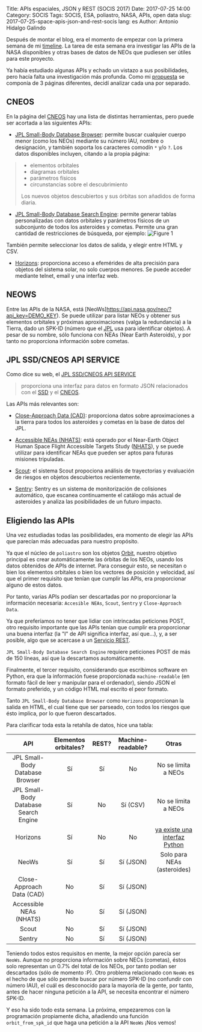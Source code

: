 Title: APIs espaciales, JSON y REST (SOCIS 2017)
Date: 2017-07-25 14:00
Category: SOCIS
Tags: SOCIS, ESA, poliastro, NASA, APIs, open data
slug: 2017-07-25-space-apis-json-and-rest-socis
lang: es
Author: Antonio Hidalgo Galindo

Después de montar el blog, era el momento de empezar con la primera semana de mi [timeline](https://github.com/poliastro/poliastro/wiki/SOCIS-2017-Antonio-Hidalgo#timeline). La tarea de esta semana era investigar las APIs de la NASA disponibles y otras bases de datos de NEOs que pudiesen ser útiles para este proyecto.

Ya había estudiado algunas APIs y echado un vistazo a sus posibilidades, pero hacía falta una investigación más profunda. Como mi [propuesta](https://github.com/poliastro/poliastro/wiki/SOCIS-2017-Antonio-Hidalgo#proposal) se componía de 3 páginas diferentes, decidí analizar cada una por separado.

## CNEOS
En la página del [CNEOS](https://cneos.jpl.nasa.gov/orbits/) hay una lista de distintas herramientas, pero puede ser acortada a las siguientes APIs:

* [JPL Small-Body Database Browser](https://ssd.jpl.nasa.gov/sbdb.cgi): permite buscar cualquier cuerpo menor (como los NEOs) mediante su número IAU, nombre o designación, y también soporta los caracteres comodín `*` y/o `?`. Los datos disponibles incluyen, citando a la propia página:
> * elementos orbitales
> * diagramas orbitales
> * parámetros físicos
> * circunstancias sobre el descubrimiento
>
> Los nuevos objetos descubiertos y sus órbitas son añadidos de forma diaria.

* [JPL Small-Body Database Search Engine](https://ssd.jpl.nasa.gov/sbdb_query.cgi): permite generar tablas personalizadas con datos orbitales y parámetros físicos de un subconjunto de todos los asteroides y cometas. Permite una gran cantidad de restricciones de búsqueda, por ejemplo:
![Figure 1]({static}/images/sbdb_constraints.jpg "Figure 1")

También permite seleccionar los datos de salida, y elegir entre HTML y CSV.

* [Horizons](https://ssd.jpl.nasa.gov/?horizons): proporciona acceso a efemérides de alta precisión para objetos del sistema solar, no solo cuerpos menores. Se puede acceder mediante telnet, email y una interfaz web.

## NEOWS
Entre las APIs de la NASA, está [NeoWs]https://api.nasa.gov/neo/?api_key=DEMO_KEY). Se puede utilizar para listar NEOs y obtener sus elementos orbitales y próximas aproximaciones (valga la redundancia) a la Tierra, dado un SPK-ID (número que el [JPL](https://www.jpl.nasa.gov/) usa para identificar objetos). A pesar de su nombre, sólo funciona con NEAs (Near Earth Asteroids), y por tanto no proporciona información sobre cometas.

## JPL SSD/CNEOS API SERVICE
Como dice su web, el [JPL SSD/CNEOS API SERVICE](https://ssd-api.jpl.nasa.gov/)
> proporciona una interfaz para datos en formato JSON relacionados con el [SSD](https://ssd.jpl.nasa.gov/) y el [CNEOS](https://cneos.jpl.nasa.gov/).

Las APIs más relevantes son:

* [Close-Approach Data (CAD)](https://ssd-api.jpl.nasa.gov/doc/cad.html): proporciona datos sobre aproximaciones a la tierra para todos los asteroides y cometas en la base de datos del JPL.

* [Accessible NEAs (NHATS)](https://cneos.jpl.nasa.gov/nhats/): está operado por el Near-Earth Object Human Space Flight Accessible Targets Study ([NHATS](https://cneos.jpl.nasa.gov/nhats/intro.html)), y se puede utilizar para identificar NEAs que pueden ser aptos para futuras misiones tripuladas.

* [Scout](https://ssd-api.jpl.nasa.gov/doc/scout.html): el sistema Scout propociona análisis de trayectorias y evaluación de riesgos en objetos descubiertos recientemente.

* [Sentry](https://cneos.jpl.nasa.gov/sentry/): Sentry es un sistema de monitorización de colisiones automático, que escanea continuamente el catálogo más actual de asteroides y analiza las posibilidades de un futuro impacto.

## Eligiendo las APIs
Una vez estudiadas todas las posibilidades, era momento de elegir las APIs que parecían más adecuadas para nuestro propósito.

Ya que el núcleo de `poliastro` son los objetos [Orbit](https://poliastro.readthedocs.io/en/latest/api.html#poliastro.twobody.orbit.Orbit), nuestro objetivo principal es crear automáticamente las órbitas de los NEOs, usando los datos obtenidos de APIs de internet. Para conseguir esto, se necesitan o bien los elementos orbitales o bien los vectores de posición y velocidad, así que el primer requisito que tenían que cumplir las APIs, era proporcionar alguno de estos datos.

Por tanto, varias APIs podían ser descartadas por no proporcionar la información necesaria: `Accesible NEAs`, `Scout`, `Sentry` y `Close-Approach Data`.

Ya que preferíamos no tener que lidiar con intrincadas peticiones POST, otro requisito importante que las APIs tenían que cumplir era proporcionar una buena interfaz (la "I" de API significa interfaz, así que...), y, a ser posible, algo que se acercase a un [Servicio REST](https://es.wikipedia.org/wiki/Transferencia_de_Estado_Representacional).

`JPL Small-Body Database Search Engine` requiere peticiones POST de más de 150 líneas, así que la descartamos automáticamente.

Finalmente, el tercer requisito, considerando que escribimos software en Python, era que la información fuese proporcionada `machine-readable` (en formato fácil de leer y manipular para el ordenador), siendo JSON el formato preferido, y un código HTML mal escrito el peor formato.

Tanto `JPL Small-Body Database Browser` como `Horizons` proporcionan la salida en HTML, el cual tiene que ser parseado, con todos los riesgos que ésto implica, por lo que fueron descartados.

Para clarificar toda esta la retahíla de datos, hice una tabla:


|                  API                  | Elementos orbitales? | REST? | Machine-readable? |              Otras              |
|:-------------------------------------:|:--------------------:|:-----:|:-----------------:|:-------------------------------:|
|    JPL Small-Body Database Browser    |          Sí          |   Sí  |         No        |       No se limita a NEOs       |
| JPL Small-Body Database Search Engine |          Sí          |   No  |      Sí (CSV)     |       No se limita a NEOs       |
|                Horizons               |          Sí          |   No  |         No        | [ya existe una interfaz Python] |
|                 NeoWs                 |          Sí          |   Sí  |     Sí (JSON)     |   Solo para NEAs (asteroides)   |
|       Close-Approach Data (CAD)       |          No          |   Sí  |     Sí (JSON)     |                                 |
|        Accessible NEAs (NHATS)        |          No          |   Sí  |     Sí (JSON)     |                                 |
|                 Scout                 |          No          |   Sí  |     Sí (JSON)     |                                 |
|                 Sentry                |          No          |   Sí  |     Sí (JSON)     |                                 |
[ya existe una interfaz Python]: https://github.com/mommermi/callhorizons

Teniendo todos estos requisitos en mente, la mejor opción parecía ser `NeoWs`. Aunque no proporciona información sobre NECs (cometas), éstos solo representan un 0.7% del total de los NEOs, por tanto podían ser descartados (sólo de momento :P). Otro problema relacionado con `NeoWs` es el hecho de que sólo permite buscar por número SPK-ID (no confundir con número IAU), el cuál es desconocido para la mayoría de la gente, por tanto, antes de hacer ninguna petición a la API, se necesita encontrar el número SPK-ID.

Y eso ha sido todo esta semana. La próxima, empezaremos con la programación propiamente dicha, añadiendo una función `orbit_from_spk_id` que haga una petición a la API `NeoWs` ¡Nos vemos!